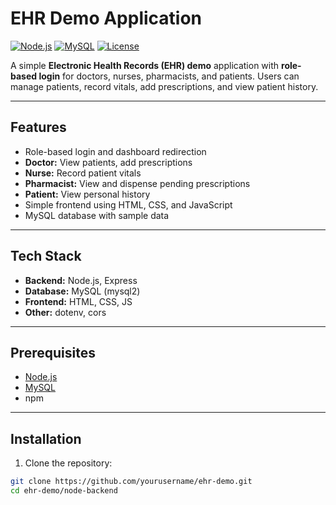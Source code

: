 # EHR Demo Application

[![Node.js](https://img.shields.io/badge/Node.js-v18-blue)](https://nodejs.org/)
[![MySQL](https://img.shields.io/badge/MySQL-v8.0-orange)](https://www.mysql.com/)
[![License](https://img.shields.io/badge/License-MIT-green)](LICENSE)

A simple **Electronic Health Records (EHR) demo** application with **role-based login** for doctors, nurses, pharmacists, and patients. Users can manage patients, record vitals, add prescriptions, and view patient history.

---

## Features

- Role-based login and dashboard redirection
- **Doctor:** View patients, add prescriptions
- **Nurse:** Record patient vitals
- **Pharmacist:** View and dispense pending prescriptions
- **Patient:** View personal history
- Simple frontend using HTML, CSS, and JavaScript
- MySQL database with sample data

---

## Tech Stack

- **Backend:** Node.js, Express
- **Database:** MySQL (mysql2)
- **Frontend:** HTML, CSS, JS
- **Other:** dotenv, cors

---

## Prerequisites

- [Node.js](https://nodejs.org/)
- [MySQL](https://dev.mysql.com/downloads/)
- npm

---

## Installation

1. Clone the repository:

```bash
git clone https://github.com/yourusername/ehr-demo.git
cd ehr-demo/node-backend
